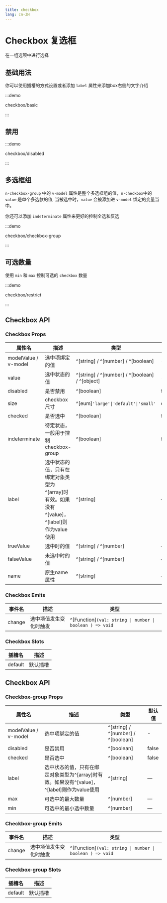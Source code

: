 ```yaml
---
title: checkbox
lang: cn-ZH
---
```


# Checkbox 复选框

在一组选项中进行选择

## 基础用法

你可以使用插槽的方式设置或者添加 `label` 属性来添加box右侧的文字介绍

:::demo 

checkbox/basic

:::

## 禁用

:::demo 

checkbox/disabled

:::

## 多选框组

`n-checkbox-group` 中的 `v-model` 属性是整个多选框组的值，`n-checkbox`中的 `value` 是单个多选款的值, 当被选中时，`value` 会被添加进 `v-model` 绑定的变量当中。

你还可以添加 `indeterminate` 属性来更好的控制全选和反选

:::demo 

checkbox/checkbox-group

:::

## 可选数量

使用 `min` 和 `max` 控制可选的 `checkbox` 数量

:::demo 

checkbox/restrict

:::

## Checkbox API

### Checkbox Props

| 属性名                | 描述                   | 类型                                     | 默认值     |
| -------------------- | ---------------------- | ---------------------------------------- | -------   |
| modelValue / v-model | 选中项绑定的值           | ^[string] / ^[number] / ^[boolean]      | -         |
| value                | 选中状态的值             | ^[string] / ^[number] / ^[boolean] / ^[object] | -  |
| disabled             | 是否禁用                | ^[boolean]                               | false     |
| size                 | checkbox尺寸            | ^[eum]`'large'\|'default'\|'small'`      | default   |
| checked              | 是否选中                | ^[boolean]                               | false     |
| indeterminate        | 待定状态，一般用于控制checkbox-group         | ^[boolean]            | false   |
| label          | 选中状态的值，只有在绑定对象类型为^[array]时有效。如果没有^[value]，^[label]则作为value使用           | ^[string]  |  —      |
| trueValue            | 选中时的值              | ^[string] / ^[number]                     | —   |
| falseValue           | 未选中时的值            | ^[string] / ^[number]                     | —       |
| name                 | 原生name属性            | ^[string]                                 | —       |

### Checkbox Emits

| 事件名                | 描述                   | 类型                                     |
| -------------------- | ---------------------- | ---------------------------------------- |
| change               | 选中项值发生变化时触发   | ^[Function]`(val: string \| number \| boolean ) => void` |

### Checkbox Slots

| 插槽名  | 描述              |
| ------ | ----------------- |
| default| 默认插槽           |

## Checkbox API

### Checkbox-group Props

| 属性名                | 描述                   | 类型                                     | 默认值     |
| -------------------- | ---------------------- | ---------------------------------------- | -------   |
| modelValue / v-model | 选中项绑定的值           | ^[string] / ^[number] / ^[boolean]      | -         |
| disabled             | 是否禁用                | ^[boolean]                               | false     |
| checked              | 是否选中                | ^[boolean]                               | false     |
| label                | 选中状态的值，只有在绑定对象类型为^[array]时有效。如果没有^[value]，^[label]则作为value使用           | ^[string]  |  —      |
| max                  | 可选中的最大数量         | ^[number]                               | —   |
| min                  | 可选中的最小选中数量      | ^[number]                               | —       |

### Checkbox-group Emits

| 事件名                | 描述                   | 类型                                     |
| -------------------- | ---------------------- | ---------------------------------------- |
| change               | 选中项值发生变化时触发   | ^[Function]`(val: string \| number \| boolean ) => void` |

### Checkbox-group Slots

| 插槽名  | 描述              |
| ------ | ----------------- |
| default| 默认插槽           |